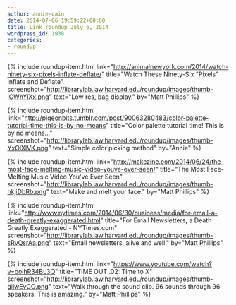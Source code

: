 ```yaml
---
author: annie-cain
date: 2014-07-06 19:59:22+00:00
title: Link roundup July 6, 2014
wordpress_id: 1938
categories:
- roundup
---
```


{% include roundup-item.html
  link="http://animalnewyork.com/2014/watch-ninety-six-pixels-inflate-deflate/"
  title="Watch These Ninety-Six \"Pixels\" Inflate and Deflate"
  screenshot="http://librarylab.law.harvard.edu/roundup/images/thumb-lGWhYlXx.png"
  text="Low res, bag display."
  by="Matt Phillips"
%}

{% include roundup-item.html
  link="http://pigeonbits.tumblr.com/post/90063280483/color-palette-tutorial-time-this-is-by-no-means"
  title="Color palette tutorial time! This is by no means..."
  screenshot="http://librarylab.law.harvard.edu/roundup/images/thumb-YxOlXlVK.png"
  text="Simple color picking method"
  by="Annie"
%}

{% include roundup-item.html
  link="http://makezine.com/2014/06/24/the-most-face-melting-music-video-youve-ever-seen/"
  title="The Most Face-Melting Music Video You've Ever Seen"
  screenshot="http://librarylab.law.harvard.edu/roundup/images/thumb-hkjiDbRb.png"
  text="Make and melt your face."
  by="Matt Phillips"
%}

{% include roundup-item.html
  link="http://www.nytimes.com/2014/06/30/business/media/for-email-a-death-greatly-exaggerated.html"
  title="For Email Newsletters, a Death Greatly Exaggerated - NYTimes.com"
  screenshot="http://librarylab.law.harvard.edu/roundup/images/thumb-sRvQsrAa.png"
  text="Email newsletters, alive and well."
  by="Matt Phillips"
%}

{% include roundup-item.html
  link="https://www.youtube.com/watch?v=ooihR34BL3Q"
  title="TIME OUT .02: Time to X"
  screenshot="http://librarylab.law.harvard.edu/roundup/images/thumb-gliwEvGO.png"
  text="Walk through the sound clip. 96 sounds through 96 speakers. This is amazing."
  by="Matt Phillips"
%}
